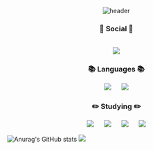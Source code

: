 

<!--
**worms7737/worms7737** is a ✨ _special_ ✨ repository because its `README.md` (this file) appears on your GitHub profile.

Here are some ideas to get you started:

- 🔭 I’m currently working on ...
- 🌱 I’m currently learning ...
- 👯 I’m looking to collaborate on ...
- 🤔 I’m looking for help with ...
- 💬 Ask me about ...
- 📫 How to reach me: ...
- 😄 Pronouns: ...
- ⚡ Fun fact: ...
-->
<div align="center">
  
![header](https://capsule-render.vercel.app/api?type=wave&text=Jegu!)
  
<!--
 /--------For my ability and social network service id------------------------
-->
  
</div>
<div align="center">
<h3 align="center"><b>💌 Social 💌 </b></h3>
<br>
<a href="https://www.instagram.com/j._.gu/">
 <img 
        src="http://img.shields.io/badge/j._.gu-E4405F?style=flat&logo=Instagram&logoColor=white&link=https://www.instagram.com/j._.gu/"
        style="height : auto; margin-left : 10px; margin-right : 10px;"/>
</a>
  
<h3 align="center"><b>📚 Languages 📚</b></h3>
<img 
      src="https://img.shields.io/badge/c++-00599C?style=flat&logo=cplusplus&logoColor=white"
      style="height : auto; margin-left : 10px; margin-right : 10px;">
<img 
      src="https://img.shields.io/badge/C-00599C?style=flat&logo=c&logoColor=white"
      style="height : auto; margin-left : 10px; margin-right : 10px;">
  
<h3 align="center"><b>✏️ Studying ✏️</b></h3>
<img 
      src="https://img.shields.io/badge/Linux-FCC624?style=flat&logo=linux&logoColor=white"
      style="height : auto; margin-left : 10px; margin-right : 10px;">
<img 
      src="https://img.shields.io/badge/Unreal-0E1128?style=flat&logo=unrealengine&logoColor=white"
      style="height : auto; margin-left : 10px; margin-right : 10px;">
<img 
      src="https://img.shields.io/badge/Red hat-EE0000?style=flat&logo=red hat&logoColor=white"
      style="height : auto; margin-left : 10px; margin-right : 10px;">
<img 
      src="https://img.shields.io/badge/Inflearn-green?style=flat&logo=""&logoColor=white"
      style="height : auto; margin-left : 10px; margin-right : 10px;">
</div>

![Anurag's GitHub stats](https://github-readme-stats.vercel.app/api?username=worms7737&show_icons=true&theme=gruvbox_light)
   <img src="https://github-readme-stats.vercel.app/api/top-langs/?username=worms7737&exclude_repo=dkssud8150.github.io&layout=compact&theme=buefy" />
